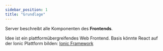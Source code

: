 ```yaml
---
sidebar_position: 1
title: "Grundlage"
---
```


Server beschreibt alle Komponenten des **Frontends**.

Idee ist ein plattformübergreifendes Web Frontend.
Basis könnte React auf der Ionic Plattform bilden:
[Ionic Framework](https://ionicframework.com/)
